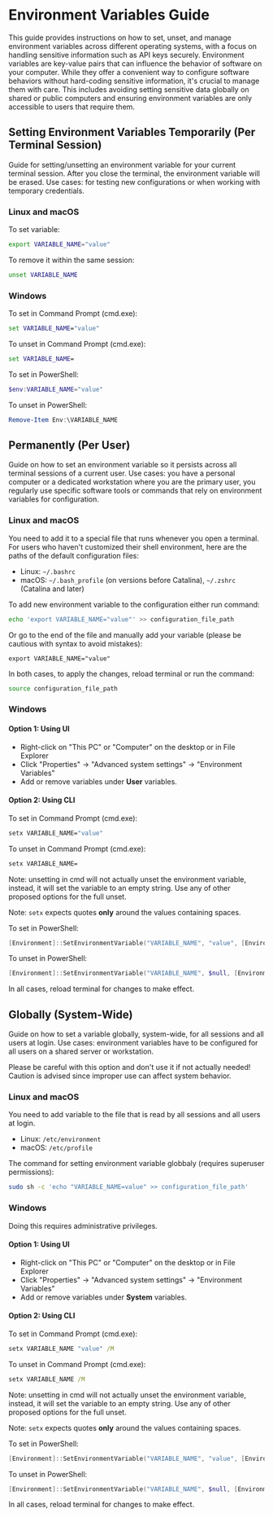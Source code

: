 # Environment Variables Guide

This guide provides instructions on how to set, unset, and manage environment variables across different operating systems, with a focus on handling sensitive information such as API keys securely. Environment variables are key-value pairs that can influence the behavior of software on your computer. While they offer a convenient way to configure software behaviors without hard-coding sensitive information, it's crucial to manage them with care. This includes avoiding setting sensitive data globally on shared or public computers and ensuring environment variables are only accessible to users that require them.


## Setting Environment Variables Temporarily (Per Terminal Session)

Guide for setting/unsetting an environment variable for your current terminal session.
After you close the terminal, the environment variable will be erased.
Use cases: for testing new configurations or when working with temporary credentials.

### Linux and macOS

To set variable:

```bash
export VARIABLE_NAME="value"
```

To remove it within the same session:

```bash
unset VARIABLE_NAME
```

### Windows

To set in Command Prompt (cmd.exe):

```cmd
set VARIABLE_NAME="value"
```

To unset in Command Prompt (cmd.exe):

```cmd
set VARIABLE_NAME=
```

To set in PowerShell:

```powershell
$env:VARIABLE_NAME="value"
```

To unset in PowerShell:

```powershell
Remove-Item Env:\VARIABLE_NAME
```

## Permanently (Per User)

Guide on how to set an environment variable so it persists across all terminal sessions of a current user.
Use cases: you have a personal computer or a dedicated workstation where you are the primary user, you regularly use specific software tools or commands that rely on environment variables for configuration.

### Linux and macOS

You need to add it to a special file that runs whenever you open a terminal. For users who haven't customized their shell environment, here are the paths of the default configuration files:

- Linux: `~/.bashrc`
- macOS: `~/.bash_profile` (on versions before Catalina), `~/.zshrc` (Catalina and later)

To add new environment variable to the configuration either run command:

```bash
echo 'export VARIABLE_NAME="value"' >> configuration_file_path
```

Or go to the end of the file and manually add your variable (please be cautious with syntax to avoid mistakes): 

`export VARIABLE_NAME="value"`

In both cases, to apply the changes, reload terminal or run the command:

```bash
source configuration_file_path
``` 

### Windows

#### Option 1: Using UI

- Right-click on "This PC" or "Computer" on the desktop or in File Explorer
- Click "Properties" -> "Advanced system settings" -> "Environment Variables"
- Add or remove variables under **User** variables.

#### Option 2: Using CLI

To set in Command Prompt (cmd.exe):

```cmd
setx VARIABLE_NAME="value"
```

To unset in Command Prompt (cmd.exe):

```cmd
setx VARIABLE_NAME=
```

Note: unsetting in cmd will not actually unset the environment variable, instead, it will set the variable to an empty string.
Use any of other proposed options for the full unset.

Note: `setx` expects quotes **only** around the values containing spaces.


To set in PowerShell:

```powershell
[Environment]::SetEnvironmentVariable("VARIABLE_NAME", "value", [EnvironmentVariableTarget]::User)
```

To unset in PowerShell:

```powershell
[Environment]::SetEnvironmentVariable("VARIABLE_NAME", $null, [EnvironmentVariableTarget]::User)
```

In all cases, reload terminal for changes to make effect.


## Globally (System-Wide)

Guide on how to set a variable globally, system-wide, for all sessions and all users at login.
Use cases: environment variables have to be configured for all users on a shared server or workstation.

Please be careful with this option and don't use it if not actually needed! Caution is advised since improper use can affect system behavior.

### Linux and macOS

You need to add variable to the file that is read by all sessions and all users at login.

- Linux: `/etc/environment`
- macOS: `/etc/profile`

The command for setting environment variable globbaly (requires superuser permissions): 

```bash
sudo sh -c 'echo "VARIABLE_NAME=value" >> configuration_file_path'
``` 

### Windows

Doing this requires administrative privileges.

#### Option 1: Using UI

- Right-click on "This PC" or "Computer" on the desktop or in File Explorer
- Click "Properties" -> "Advanced system settings" -> "Environment Variables"
- Add or remove variables under **System** variables.

#### Option 2: Using CLI

To set in Command Prompt (cmd.exe):

```cmd
setx VARIABLE_NAME "value" /M
```

To unset in Command Prompt (cmd.exe):

```cmd
setx VARIABLE_NAME /M
```

Note: unsetting in cmd will not actually unset the environment variable, instead, it will set the variable to an empty string.
Use any of other proposed options for the full unset.

Note: `setx` expects quotes **only** around the values containing spaces.


To set in PowerShell:

```powershell
[Environment]::SetEnvironmentVariable("VARIABLE_NAME", "value", [EnvironmentVariableTarget]::Machine)
```

To unset in PowerShell:

```powershell
[Environment]::SetEnvironmentVariable("VARIABLE_NAME", $null, [EnvironmentVariableTarget]::Machine)
```

In all cases, reload terminal for changes to make effect.
